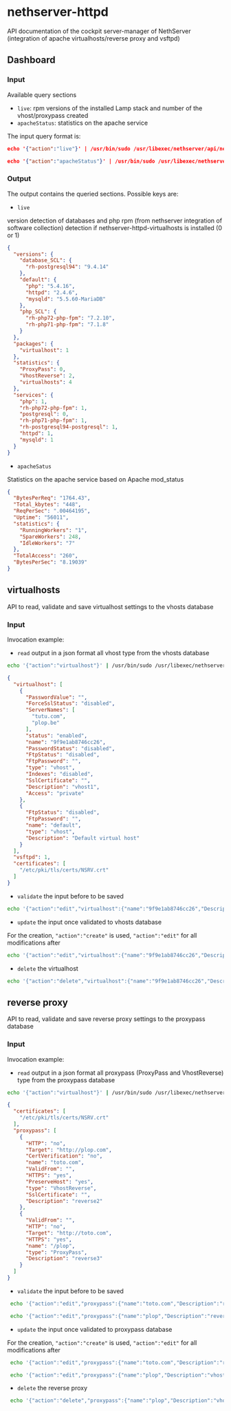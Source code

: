 # nethserver-httpd

API documentation of the cockpit server-manager of NethServer (integration of apache virtualhosts/reverse proxy and vsftpd)

## Dashboard

### Input

Available query sections

- `live`: rpm versions of the installed Lamp stack and number of the vhost/proxypass created
- `apacheStatus`: statistics on the apache service

The input query format is:

```json
echo '{"action":"live"}' | /usr/bin/sudo /usr/libexec/nethserver/api/nethserver-httpd/dashboard/read | jq

echo '{"action":"apacheStatus"}' | /usr/bin/sudo /usr/libexec/nethserver/api/nethserver-httpd/dashboard/read | jq
```

### Output

The output contains the queried sections. Possible keys are:

- `live`

version detection of databases and php rpm (from nethserver integration of software collection)
detection if nethserver-httpd-virtualhosts is installed (0 or 1)

```json
{
  "versions": {
    "database_SCL": {
      "rh-postgresql94": "9.4.14"
    },
    "default": {
      "php": "5.4.16",
      "httpd": "2.4.6",
      "mysqld": "5.5.60-MariaDB"
    },
    "php_SCL": {
      "rh-php72-php-fpm": "7.2.10",
      "rh-php71-php-fpm": "7.1.8"
    }
  },
  "packages": {
    "virtualhost": 1
  },
  "statistics": {
    "ProxyPass": 0,
    "VhostReverse": 2,
    "virtualhosts": 4
  },
  "services": {
    "php": 1,
    "rh-php72-php-fpm": 1,
    "postgresql": 0,
    "rh-php71-php-fpm": 1,
    "rh-postgresql94-postgresql": 1,
    "httpd": 1,
    "mysqld": 1
  }
}

```
- `apacheSatus`

Statistics on the apache service based on Apache mod_status

```json
{
  "BytesPerReq": "1764.43",
  "Total_kbytes": "448",
  "ReqPerSec": ".00464195",
  "Uptime": "56011",
  "statistics": {
    "RunningWorkers": "1",
    "SpareWorkers": 248,
    "IdleWorkers": "7"
  },
  "TotalAccess": "260",
  "BytesPerSec": "8.19039"
}
```


## virtualhosts

API to read, validate and save  virtualhost settings to the vhosts database

### Input

Invocation example:

- `read` output in a json format all vhost type from the vhosts database

```bash
echo '{"action":"virtualhost"}' | /usr/bin/sudo /usr/libexec/nethserver/api/nethserver-httpd/virtualhost/read | jq
```

```json
{
  "virtualhost": [
    {
      "PasswordValue": "",
      "ForceSslStatus": "disabled",
      "ServerNames": [
        "tutu.com",
        "plop.be"
      ],
      "status": "enabled",
      "name": "9f9e1ab8746cc26",
      "PasswordStatus": "disabled",
      "FtpStatus": "disabled",
      "FtpPassword": "",
      "type": "vhost",
      "Indexes": "disabled",
      "SslCertificate": "",
      "Description": "vhost1",
      "Access": "private"
    },
    {
      "FtpStatus": "disabled",
      "FtpPassword": "",
      "name": "default",
      "type": "vhost",
      "Description": "Default virtual host"
    }
  ],
  "vsftpd": 1,
  "certificates": [
    "/etc/pki/tls/certs/NSRV.crt"
  ]
}
```

- `validate` the input before to be saved

```bash
echo '{"action":"edit","virtualhost":{"name":"9f9e1ab8746cc26","Description":"vhost1","ServerNames":["tutu.com","plop.be"],"Access":"private","PasswordStatus":"disabled","PasswordValue":"","ForceSslStatus":"disabled","Indexes":"disabled","FtpStatus":"disabled","FtpPassword":"","SslCertificate":"","status":"enabled"}}' | /usr/bin/sudo /usr/libexec/nethserver/api/nethserver-httpd/virtualhost/update | jq
```

- `update` the input once validated to vhosts database

For the creation, `"action":"create"` is used, `"action":"edit"` for all modifications after

```bash
echo '{"action":"edit","virtualhost":{"name":"9f9e1ab8746cc26","Description":"vhost1","ServerNames":["tutu.com","plop.be"],"Access":"private","PasswordStatus":"disabled","PasswordValue":"","ForceSslStatus":"disabled","Indexes":"disabled","FtpStatus":"disabled","FtpPassword":"","SslCertificate":"","status":"enabled"}}' | /usr/bin/sudo /usr/libexec/nethserver/api/nethserver-httpd/virtualhost/update | jq
```

- `delete` the virtualhost

```bash
echo '{"action":"delete","virtualhost":{"name":"9f9e1ab8746cc26","Description":"vhost1","ServerNames":["tutu.com","plop.be"],"Access":"private","PasswordStatus":"disabled","PasswordValue":"","ForceSslStatus":"disabled","Indexes":"disabled","FtpStatus":"disabled","FtpPassword":"","SslCertificate":"","status":"enabled"}}' | /usr/bin/sudo /usr/libexec/nethserver/api/nethserver-httpd/virtualhost/update | jq
```

## reverse proxy

API to read, validate and save  reverse proxy settings to the proxypass database

### Input

Invocation example:

- `read` output in a json format all proxypass (ProxyPass and VhostReverse) type from the proxypass database

```bash
echo '{"action":"virtualhost"}' | /usr/bin/sudo /usr/libexec/nethserver/api/nethserver-httpd/virtualhost/read | jq
```

```json
{
  "certificates": [
    "/etc/pki/tls/certs/NSRV.crt"
  ],
  "proxypass": [
    {
      "HTTP": "no",
      "Target": "http://plop.com",
      "CertVerification": "no",
      "name": "toto.com",
      "ValidFrom": "",
      "HTTPS": "yes",
      "PreserveHost": "yes",
      "type": "VhostReverse",
      "SslCertificate": "",
      "Description": "reverse2"
    },
    {
      "ValidFrom": "",
      "HTTP": "no",
      "Target": "http://toto.com",
      "HTTPS": "yes",
      "name": "/plop",
      "type": "ProxyPass",
      "Description": "reverse3"
    }
  ]
}
```

- `validate` the input before to be saved

```bash
 echo '{"action":"edit","proxypass":{"name":"toto.com","Description":"reverse2","Target":"http://plop.com","HTTP":"no","HTTPS":"yes","PreserveHost":"yes","SslCertificate":"","ValidFrom":[""],"CertVerification":"no","type":"VhostReverse"}}' | /usr/bin/sudo /usr/libexec/nethserver/api/nethserver-httpd/proxypass/validate | jq
```
```bash
 echo '{"action":"edit","proxypass":{"name":"plop","Description":"reverse3","Target":"http://toto.com","HTTP":"no","HTTPS":"yes","PreserveHost":"","SslCertificate":"","ValidFrom":[""],"CertVerification":"","type":"ProxyPass"}}' | /usr/bin/sudo /usr/libexec/nethserver/api/nethserver-httpd/proxypass/validate | jq
```

- `update` the input once validated to proxypass database

For the creation, `"action":"create"` is used, `"action":"edit"` for all modifications after

```bash
 echo '{"action":"edit","proxypass":{"name":"toto.com","Description":"reverse2","Target":"http://plop.com","HTTP":"no","HTTPS":"yes","PreserveHost":"yes","SslCertificate":"","ValidFrom":[""],"CertVerification":"no","type":"VhostReverse"}}' | /usr/bin/sudo /usr/libexec/nethserver/api/nethserver-httpd/proxypass/update | jq
```

```bash
 echo '{"action":"edit","proxypass":{"name":"plop","Description":"vhost3","Target":"http://toto.com","HTTP":"no","HTTPS":"yes","PreserveHost":"","SslCertificate":"","ValidFrom":[""],"CertVerification":"","type":"ProxyPass"}}' | /usr/bin/sudo /usr/libexec/nethserver/api/nethserver-httpd/proxypass/update | jq
```

- `delete` the reverse proxy

```bash
 echo '{"action":"delete","proxypass":{"name":"plop","Description":"vhost3","Target":"http://toto.com","HTTP":"no","HTTPS":"yes","PreserveHost":"","SslCertificate":"","ValidFrom":[""],"CertVerification":"","type":"ProxyPass"}}' | /usr/bin/sudo /usr/libexec/nethserver/api/nethserver-httpd/proxypass/update | jq
 ```